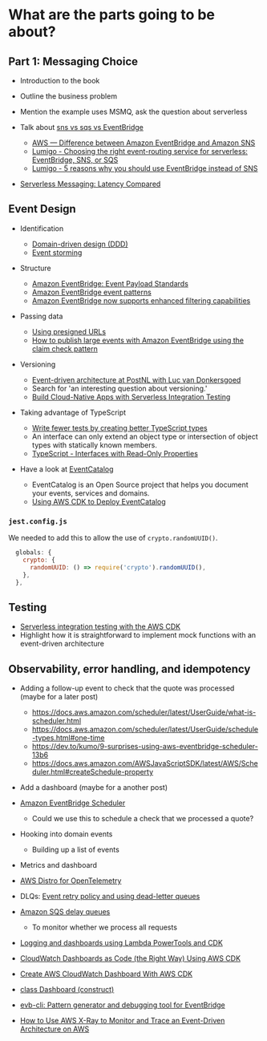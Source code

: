 # What are the parts going to be about?

## Part 1: Messaging Choice

- Introduction to the book
- Outline the business problem
- Mention the example uses MSMQ, ask the question about serverless
- Talk about [sns vs sqs vs EventBridge](https://duckduckgo.com/?t=ffab&q=aws+sns+vs+sqs+vs+eventbridge&ia=web)

  - [AWS — Difference between Amazon EventBridge and Amazon SNS](https://medium.com/awesome-cloud/aws-difference-between-amazon-eventbridge-and-amazon-sns-comparison-aws-eventbridge-vs-aws-sns-46708bf5313)
  - [Lumigo - Choosing the right event-routing service for serverless: EventBridge, SNS, or SQS](https://lumigo.io/blog/choosing-the-right-event-routing-on-aws-eventbridge-sns-or-sqs/)
  - [Lumigo - 5 reasons why you should use EventBridge instead of SNS](https://lumigo.io/blog/5-reasons-why-you-should-use-eventbridge-instead-of-sns/)

- [Serverless Messaging: Latency Compared](https://bitesizedserverless.com/bite/serverless-messaging-latency-compared/)

## Event Design

- Identification
  - [Domain-driven design (DDD)](https://en.wikipedia.org/wiki/Domain-driven_design)
  - [Event storming](https://en.wikipedia.org/wiki/Event_storming)

- Structure
  - [Amazon EventBridge: Event Payload Standards](https://www.boyney.io/blog/2022-02-11-event-payload-patterns)
  - [Amazon EventBridge event patterns](https://docs.aws.amazon.com/eventbridge/latest/userguide/eb-event-patterns.html)
  - [Amazon EventBridge now supports enhanced filtering capabilities](https://aws.amazon.com/about-aws/whats-new/2022/11/amazon-eventbridge-enhanced-filtering-capabilities/)

- Passing data
  - [Using presigned URLs](https://docs.aws.amazon.com/AmazonS3/latest/userguide/using-presigned-url.html)
  - [How to publish large events with Amazon EventBridge using the claim check pattern](https://www.boyney.io/blog/2022-11-01-eventbridge-claim-check)

- Versioning
  - [Event-driven architecture at PostNL with Luc van Donkersgoed](https://realworldserverless.com/episode/68)
  - Search for 'an interesting question about versioning.'
  - [Build Cloud-Native Apps with Serverless Integration Testing](https://www.youtube.com/watch?v=dT4o_0aVomg)

- Taking advantage of TypeScript
  - [Write fewer tests by creating better TypeScript types](https://blog.logrocket.com/write-fewer-tests-by-creating-better-typescript-types)
  - An interface can only extend an object type or intersection of object types with statically known members.
  - [TypeScript - Interfaces with Read-Only Properties](https://www.logicbig.com/tutorials/misc/typescript/interfaces-with-read-only-properties.html)

- Have a look at [EventCatalog](https://www.eventcatalog.dev/)
  - EventCatalog is an Open Source project that helps you document your events, services and domains.
  - [Using AWS CDK to Deploy EventCatalog](https://matt.martz.codes/using-aws-cdk-to-deploy-eventcatalog)


### `jest.config.js`

We needed to add this to allow the use of `crypto.randomUUID()`.

```javascript
  globals: {
    crypto: {
      randomUUID: () => require('crypto').randomUUID(),
    },
  },
```

## Testing

- [Serverless integration testing with the AWS CDK](https://www.10printiamcool.com/series/integration-test-with-cdk)
- Highlight how it is straightforward to implement mock functions with an event-driven architecture

## Observability, error handling, and idempotency

- Adding a follow-up event to check that the quote was processed (maybe for a later post)
  - https://docs.aws.amazon.com/scheduler/latest/UserGuide/what-is-scheduler.html
  - https://docs.aws.amazon.com/scheduler/latest/UserGuide/schedule-types.html#one-time
  - https://dev.to/kumo/9-surprises-using-aws-eventbridge-scheduler-13b6
  - https://docs.aws.amazon.com/AWSJavaScriptSDK/latest/AWS/Scheduler.html#createSchedule-property
- Add a dashboard (maybe for a another post)

- [Amazon EventBridge Scheduler](https://aws.amazon.com/eventbridge/scheduler/?trk=1dda356d-fbf2-4372-8247-d1aad644af59)
  - Could we use this to schedule a check that we processed a quote?
- Hooking into domain events
  - Building up a list of events
- Metrics and dashboard
- [AWS Distro for OpenTelemetry](https://aws.amazon.com/otel/?otel-blogs.sort-by=item.additionalFields.createdDate&otel-blogs.sort-order=desc)
- DLQs: [Event retry policy and using dead-letter queues](https://docs.aws.amazon.com/eventbridge/latest/userguide/eb-rule-dlq.html)
- [Amazon SQS delay queues](https://docs.aws.amazon.com/AWSSimpleQueueService/latest/SQSDeveloperGuide/sqs-delay-queues.html)
  - To monitor whether we process all requests
- [Logging and dashboards using Lambda PowerTools and CDK](https://markilott.medium.com/aws-lambda-powertools-b74baa36ac61)
- [CloudWatch Dashboards as Code (the Right Way) Using AWS CDK](https://medium.com/poka-techblog/cloudwatch-dashboards-as-code-the-right-way-using-aws-cdk-1453309c5481)
- [Create AWS CloudWatch Dashboard With AWS CDK](https://www.milangatyas.com/Blog/Detail/12/create-aws-cloudwatch-dashboard-with-aws-cdk)
- [class Dashboard (construct)](https://docs.aws.amazon.com/cdk/api/v1/docs/@aws-cdk_aws-cloudwatch.Dashboard.html)
- [evb-cli: Pattern generator and debugging tool for EventBridge](https://www.npmjs.com/package/@mhlabs/evb-cli)
- [How to Use AWS X-Ray to Monitor and Trace an Event-Driven Architecture on AWS](https://blog.guilleojeda.com/how-to-use-aws-x-ray-to-monitor-and-trace-an-event-driven-architecture-on-aws)